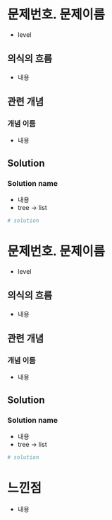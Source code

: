 # 문제번호. 문제이름
- level

## 의식의 흐름
- 내용

## 관련 개념
### 개념 이름
- 내용

## Solution
### Solution name
- 내용
- tree -> list

```python
# solution
```



# 문제번호. 문제이름
- level

## 의식의 흐름
- 내용

## 관련 개념
### 개념 이름
- 내용

## Solution
### Solution name
- 내용
- tree -> list

```python
# solution
```


# 느낀점
- 내용
